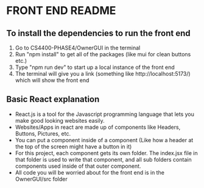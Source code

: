 # FRONT END README

## To install the dependencies to run the front end

1. Go to CS4400-PHASE4/OwnerGUI in the terminal
2. Run "npm install" to get all of the packages (like mui for clean buttons etc.)
3. Type "npm run dev" to start up a local instance of the front end
4. The terminal will give you a link (something like http://localhost:5173/) which will show the front end

## Basic React explanation

- React.js is a tool for the Javascript programming language that lets you make good looking websites easily.
- Websites/Apps in react are made up of components like Headers, Buttons, Pictures, etc.
- You can put a component inside of a component (Like how a header at the top of the screen might have a button in it)
- For this project, each component gets its own folder. The index.jsx file in that folder is used to write that component, and all sub folders contain components used inside of that outer component.
- All code you will be worried about for the front end is in the OwnerGUI/src folder
